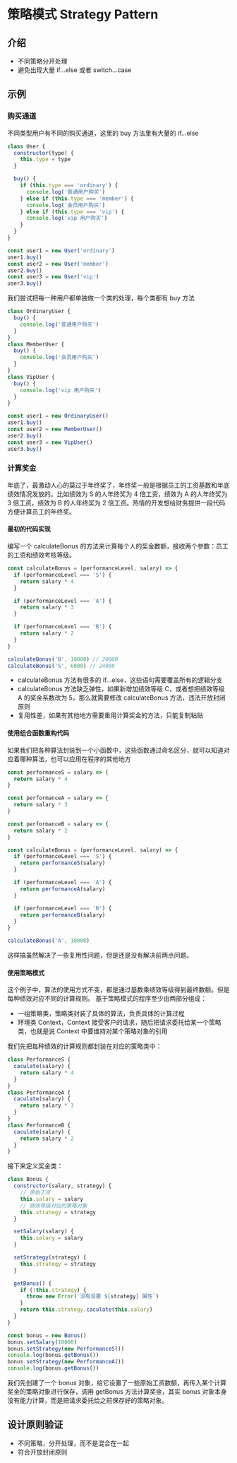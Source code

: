 # 策略模式 Strategy Pattern

## 介绍

- 不同策略分开处理
- 避免出现大量 if...else 或者 switch...case

## 示例

### 购买通道

不同类型用户有不同的购买通道，这里的 buy 方法里有大量的 if...else

```js
class User {
  constructor(type) {
    this.type = type
  }

  buy() {
    if (this.type === 'ordinary') {
      console.log('普通用户购买')
    } else if (this.type === 'member') {
      console.log('会员用户购买')
    } else if (this.type === 'vip') {
      console.log('vip 用户购买')
    }    
  }
}

const user1 = new User('ordinary')
user1.buy()
const user2 = new User('member')
user2.buy()
const user3 = new User('vip')
user3.buy()
```

我们尝试把每一种用户都单独做一个类的处理，每个类都有 buy 方法

```js
class OrdinaryUser {
  buy() {
    console.log('普通用户购买')
  }
}
class MemberUser {
  buy() {
    console.log('会员用户购买')
  }
}
class VipUser {
  buy() {
    console.log('vip 用户购买')
  }
}

const user1 = new OrdinaryUser()
user1.buy()
const user2 = new MemberUser()
user2.buy()
const user3 = new VipUser()
user3.buy()
```

### 计算奖金

年底了，最激动人心的莫过于年终奖了，年终奖一般是根据员工的工资基数和年底绩效情况发放的。比如绩效为 S 的人年终奖为 4 倍工资，绩效为 A 的人年终奖为 3 倍工资，绩效为 B 的人年终奖为 2 倍工资。热情的开发想给财务提供一段代码方便计算员工的年终奖。

#### 最初的代码实现

编写一个 calculateBonus 的方法来计算每个人的奖金数额，接收两个参数：员工的工资和绩效考核等级。

```js
const calculateBonus = (performanceLevel, salary) => {
  if (performanceLevel === 'S') {
    return salary * 4
  }

  if (performanceLevel === 'A') {
    return salary * 3
  }

  if (performanceLevel === 'B') {
    return salary * 2
  }
}

calculateBonus('B', 10000) // 20000
calculateBonus('S', 6000) // 24000
```

- calculateBonus 方法有很多的 if...else，这些语句需要覆盖所有的逻辑分支
- calculateBonus 方法缺乏弹性，如果新增加绩效等级 C，或者想把绩效等级 A 的奖金系数改为 5，那么就需要修改 calculateBonus 方法，违法开放封闭原则
- 复用性差，如果有其他地方需要重用计算奖金的方法，只能复制粘贴

#### 使用组合函数重构代码

如果我们把各种算法封装到一个小函数中，这些函数通过命名区分，就可以知道对应着哪种算法，也可以应用在程序的其他地方

```js
const performanceS = salary => {
  return salary * 4
}

const performanceA = salary => {
  return salary * 3
}

const performanceB = salary => {
  return salary * 2
}

const calculateBonus = (performanceLevel, salary) => {
  if (performanceLevel === 'S') {
    return performanceS(salary)
  }

  if (performanceLevel === 'A') {
    return performanceA(salary)
  }

  if (performanceLevel === 'B') {
    return performanceB(salary)
  }
}

calculateBonus('A', 10000)
```

这样搞虽然解决了一些复用性问题，但是还是没有解决前两点问题。

#### 使用策略模式

这个例子中，算法的使用方式不变，都是通过基数乘绩效等级得到最终数额。但是每种绩效对应不同的计算规则。
基于策略模式的程序至少由两部分组成：

- 一组策略类，策略类封装了具体的算法，负责具体的计算过程
- 环境类 Context，Context 接受客户的请求，随后把请求委托给某一个策略类，也就是说 Context 中要维持对某个策略对象的引用

我们先把每种绩效的计算规则都封装在对应的策略类中：

```js
class PerformanceS {
  caculate(salary) {
    return salary * 4
  }
}
class PerformanceA {
  caculate(salary) {
    return salary * 3
  }
}
class PerformanceB {
  caculate(salary) {
    return salary * 2
  }
}
```

接下来定义奖金类：

```js
class Bonus {
  constructor(salary, strategy) {
    // 原始工资
    this.salary = salary
    // 绩效等级对应的策略对象
    this.strategy = strategy
  }

  setSalary(salary) {
    this.salary = salary
  }

  setStrategy(strategy) {
    this.strategy = strategy
  }

  getBonus() {
    if (!this.strategy) {
      throw new Error(`没有设置 ${strategy} 属性`)
    }
    return this.strategy.caculate(this.salary)
  }
}

const bonus = new Bonus()
bonus.setSalary(10000)
bonus.setStrategy(new PerformanceS())
console.log(bonus.getBonus())
bonus.setStrategy(new PerformanceA())
console.log(bonus.getBonus())
```

我们先创建了一个 bonus 对象，给它设置了一些原始工资数额，再传入某个计算奖金的策略对象进行保存，调用 getBonus 方法计算奖金，其实 bonus 对象本身没有能力计算，而是把请求委托给之前保存好的策略对象。

## 设计原则验证

- 不同策略，分开处理，而不是混合在一起
- 符合开放封闭原则
